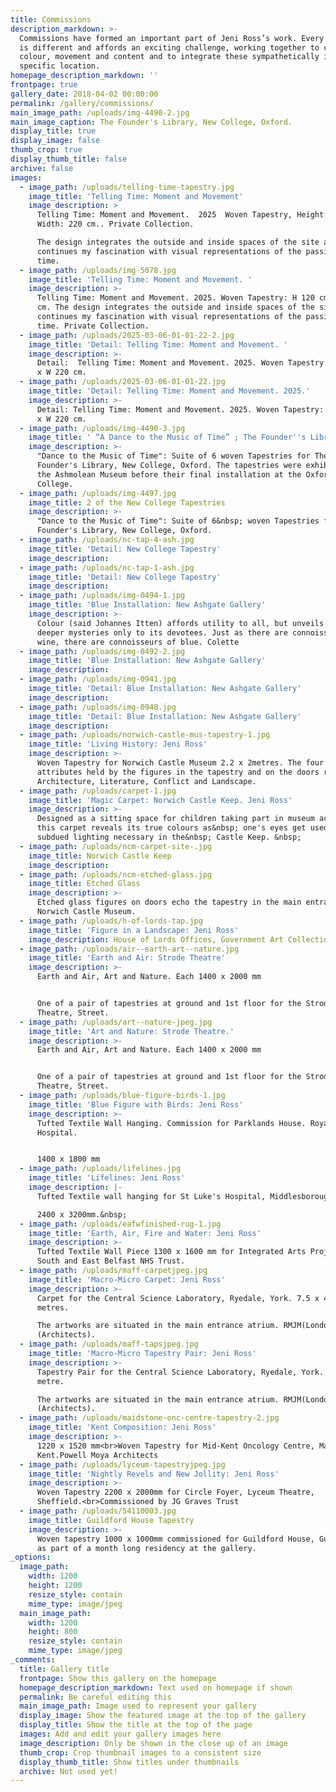 ```yaml
---
title: Commissions
description_markdown: >-
  Commissions have formed an important part of Jeni Ross’s work. Every project
  is different and affords an exciting challenge, working together to combine
  colour, movement and content and to integrate these sympathetically into a
  specific location.
homepage_description_markdown: ''
frontpage: true
gallery_date: 2018-04-02 00:00:00
permalink: /gallery/commissions/
main_image_path: /uploads/img-4490-2.jpg
main_image_caption: The Founder's Library, New College, Oxford.
display_title: true
display_image: false
thumb_crop: true
display_thumb_title: false
archive: false
images:
  - image_path: /uploads/telling-time-tapestry.jpg
    image_title: 'Telling Time: Moment and Movement'
    image_description: >
      Telling Time: Moment and Movement.  2025  Woven Tapestry, Height: 120 cm x
      Width: 220 cm.. Private Collection.

      The design integrates the outside and inside spaces of the site and
      continues my fascination with visual representations of the passing of
      time. 
  - image_path: /uploads/img-5078.jpg
    image_title: 'Telling Time: Moment and Movement. '
    image_description: >-
      Telling Time: Moment and Movement. 2025. Woven Tapestry: H 120 cm x W 220
      cm. The design integrates the outside and inside spaces of the site and
      continues my fascination with visual representations of the passing of
      time. Private Collection.
  - image_path: /uploads/2025-03-06-01-01-22-2.jpg
    image_title: 'Detail: Telling Time: Moment and Movement. '
    image_description: >-
      Detail:  Telling Time: Moment and Movement. 2025. Woven Tapestry: H 120 cm
      x W 220 cm. 
  - image_path: /uploads/2025-03-06-01-01-22.jpg
    image_title: 'Detail: Telling Time: Moment and Movement. 2025.'
    image_description: >-
      Detail: Telling Time: Moment and Movement. 2025. Woven Tapestry: H 120 cm
      x W 220 cm. 
  - image_path: /uploads/img-4490-3.jpg
    image_title: ' “A Dance to the Music of Time” ; The Founder''s Library, New College, Oxford.'
    image_description: >-
      "Dance to the Music of Time": Suite of 6 woven Tapestries for The
      Founder's Library, New College, Oxford. The tapestries were exhibited at
      the Ashmolean Museum before their final installation at the Oxford
      College.
  - image_path: /uploads/img-4497.jpg
    image_title: 2 of the New College Tapestries
    image_description: >-
      "Dance to the Music of Time": Suite of 6&nbsp; woven Tapestries for The
      Founder's Library, New College, Oxford.
  - image_path: /uploads/nc-tap-4-ash.jpg
    image_title: 'Detail: New College Tapestry'
    image_description:
  - image_path: /uploads/nc-tap-1-ash.jpg
    image_title: 'Detail: New College Tapestry'
    image_description:
  - image_path: /uploads/img-0494-1.jpg
    image_title: 'Blue Installation: New Ashgate Gallery'
    image_description: >-
      Colour (said Johannes Itten) affords utility to all, but unveils its
      deeper mysteries only to its devotees. Just as there are connoisseurs of
      wine, there are connoisseurs of blue. Colette
  - image_path: /uploads/img-0492-2.jpg
    image_title: 'Blue Installation: New Ashgate Gallery'
    image_description:
  - image_path: /uploads/img-0941.jpg
    image_title: 'Detail: Blue Installation: New Ashgate Gallery'
    image_description:
  - image_path: /uploads/img-0948.jpg
    image_title: 'Detail: Blue Installation: New Ashgate Gallery'
    image_description:
  - image_path: /uploads/norwich-castle-mus-tapestry-1.jpg
    image_title: 'Living History: Jeni Ross'
    image_description: >-
      Woven Tapestry for Norwich Castle Museum 2.2 x 2metres. The four
      attributes held by the figures in the tapestry and on the doors represent
      Architecture, Literature, Conflict and Landscape.
  - image_path: /uploads/carpet-1.jpg
    image_title: 'Magic Carpet: Norwich Castle Keep. Jeni Ross'
    image_description: >-
      Designed as a sitting space for children taking part in museum activities
      this carpet reveals its true colours as&nbsp; one's eyes get used to the
      subdued lighting necessary in the&nbsp; Castle Keep. &nbsp;
  - image_path: /uploads/ncm-carpet-site-.jpg
    image_title: Norwich Castle Keep
    image_description:
  - image_path: /uploads/ncm-etched-glass.jpg
    image_title: Etched Glass
    image_description: >-
      Etched glass figures on doors echo the tapestry in the main entrance.
      Norwich Castle Museum.
  - image_path: /uploads/h-of-lords-tap.jpg
    image_title: 'Figure in a Landscape: Jeni Ross'
    image_description: House of Lords Offices, Government Art Collection.
  - image_path: /uploads/air--earth-art--nature.jpg
    image_title: 'Earth and Air: Strode Theatre'
    image_description: >-
      Earth and Air, Art and Nature. Each 1400 x 2000 mm


      One of a pair of tapestries at ground and 1st floor for the Strode
      Theatre, Street.
  - image_path: /uploads/art--nature-jpeg.jpg
    image_title: 'Art and Nature: Strode Theatre.'
    image_description: >-
      Earth and Air, Art and Nature. Each 1400 x 2000 mm


      One of a pair of tapestries at ground and 1st floor for the Strode
      Theatre, Street.
  - image_path: /uploads/blue-figure-birds-1.jpg
    image_title: 'Blue Figure with Birds: Jeni Ross'
    image_description: >-
      Tufted Textile Wall Hanging. Commission for Parklands House. Royal Oldham
      Hospital.


      1400 x 1800 mm
  - image_path: /uploads/lifelines.jpg
    image_title: 'Lifelines: Jeni Ross'
    image_description: |-
      Tufted Textile wall hanging for St Luke's Hospital, Middlesborough.

      2400 x 3200mm.&nbsp;
  - image_path: /uploads/eafwfinished-rug-1.jpg
    image_title: 'Earth, Air, Fire and Water: Jeni Ross'
    image_description: >-
      Tufted Textile Wall Piece 1300 x 1600 mm for Integrated Arts Project,
      South and East Belfast NHS Trust.
  - image_path: /uploads/maff-carpetjpeg.jpg
    image_title: 'Macro-Micro Carpet: Jeni Ross'
    image_description: >-
      Carpet for the Central Science Laboratory, Ryedale, York. 7.5 x 4.8
      metres.

      The artworks are situated in the main entrance atrium. RMJM(London) Ltd
      (Architects).
  - image_path: /uploads/maff-tapsjpeg.jpg
    image_title: 'Macro-Micro Tapestry Pair: Jeni Ross'
    image_description: >-
      Tapestry Pair for the Central Science Laboratory, Ryedale, York. 4.5 x 1
      metre.

      The artworks are situated in the main entrance atrium. RMJM(London) Ltd
      (Architects).
  - image_path: /uploads/maidstone-onc-centre-tapestry-2.jpg
    image_title: 'Kent Composition: Jeni Ross'
    image_description: >-
      1220 x 1520 mm<br>Woven Tapestry for Mid-Kent Oncology Centre, Maidstone,
      Kent.Powell Moya Architects
  - image_path: /uploads/lyceum-tapestryjpeg.jpg
    image_title: 'Nightly Revels and New Jollity: Jeni Ross'
    image_description: >-
      Woven Tapestry 2200 x 2000mm for Circle Foyer, Lyceum Theatre,
      Sheffield.<br>Commissioned by JG Graves Trust
  - image_path: /uploads/54110003.jpg
    image_title: Guildford House Tapestry
    image_description: >-
      Woven tapestry 1000 x 1000mm commissioned for Guildford House, Guildford
      as part of a month long residency at the gallery.
_options:
  image_path:
    width: 1200
    height: 1200
    resize_style: contain
    mime_type: image/jpeg
  main_image_path:
    width: 1200
    height: 800
    resize_style: contain
    mime_type: image/jpeg
_comments:
  title: Gallery title
  frontpage: Show this gallery on the homepage
  homepage_description_markdown: Text used on homepage if shown
  permalink: Be careful editing this
  main_image_path: Image used to represent your gallery
  display_image: Show the featured image at the top of the gallery
  display_title: Show the title at the top of the page
  images: Add and edit your gallery images here
  image_description: Only be shown in the close up of an image
  thumb_crop: Crop thumbnail images to a consistent size
  display_thumb_title: Show titles under thumbnails
  archive: Not used yet!
---
```

